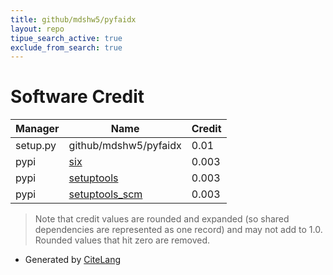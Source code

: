 ```yaml
---
title: github/mdshw5/pyfaidx
layout: repo
tipue_search_active: true
exclude_from_search: true
---
```

# Software Credit

|Manager|Name|Credit|
|-------|----|------|
|setup.py|github/mdshw5/pyfaidx|0.01|
|pypi|[six](https://github.com/benjaminp/six)|0.003|
|pypi|[setuptools](https://github.com/pypa/setuptools)|0.003|
|pypi|[setuptools_scm](https://github.com/pypa/setuptools_scm/)|0.003|


> Note that credit values are rounded and expanded (so shared dependencies are represented as one record) and may not add to 1.0. Rounded values that hit zero are removed.


- Generated by [CiteLang](https://github.com/vsoch/citelang)
